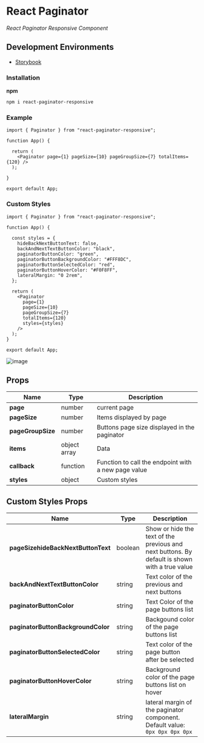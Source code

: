 # React Paginator

_React Paginator Responsive Component_

## Development Environments

- [Storybook](http://localhost:6006)

### Installation

**npm**

```bash
npm i react-paginator-responsive
```

### Example

```
import { Paginator } from "react-paginator-responsive";

function App() {

  return (
    <Paginator page={1} pageSize={10} pageGroupSize={7} totalItems={120} />
  );
  
}

export default App;

```

### Custom Styles

```
import { Paginator } from "react-paginator-responsive";

function App() {

  const styles = {
    hideBackNextButtonText: false,
    backAndNextTextButtonColor: "black",
    paginatorButtonColor: "green",
    paginatorButtonBackgroundColor: "#FFF8DC",
    paginatorButtonSelectedColor: "red",
    paginatorButtonHoverColor: "#F0F8FF",
    lateralMargin: "0 2rem",
  };

  return (
    <Paginator
      page={1}
      pageSize={10}
      pageGroupSize={7}
      totalItems={120}
      styles={styles}
    />
  );
}

export default App;
```

![image](https://user-images.githubusercontent.com/33350538/119278250-b302a080-bbe9-11eb-850f-83a43cc3903d.png)


## Props

| Name              | Type         | Description                                         |
|-------------------|--------------|-----------------------------------------------------|
| **page**          | number       | current page                                        |
| **pageSize**      | number       | Items displayed by page                             |
| **pageGroupSize** | number       | Buttons page size displayed in the paginator        |
| **items**         | object array | Data                                                |
| **callback**      | function     | Function to call the endpoint with a new page value |
| **styles**        | object       | Custom styles                                       |

## Custom Styles Props

| Name                           | Type    | Description                                                                                                                                                                |
|--------------------------------|---------|----------------------------------------------------------------------------------------------------------------------------------------------------------------------------|
| **pageSizehideBackNextButtonText** | boolean | Show or hide the text of the previous and next buttons. By default is shown with a true value                                                                              |
| **backAndNextTextButtonColor**     | string  | Text color of the previous and next buttons                                                                                                                                |
| **paginatorButtonColor**           | string  | Text Color of the page buttons list                                                                                                                                        |
| **paginatorButtonBackgroundColor** | string  | Backgound color of the page buttons list                                                                                                                                   |
| **paginatorButtonSelectedColor**   | string  | Text color of the page button after be selected                                                                                                                            |
| **paginatorButtonHoverColor**      | string  | Background color of the page buttons list on hover                                                                                                                         |
| **lateralMargin**                  | string  | lateral margin of the paginator component. Default value: `0px 0px 0px 0px` |

